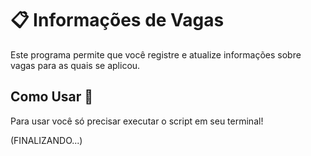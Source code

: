 # 📋 Informações de Vagas

Este programa permite que você registre e atualize informações sobre vagas para as quais se aplicou.

## Como Usar 🚀

Para usar você só precisar executar o script em seu terminal!

(FINALIZANDO...)